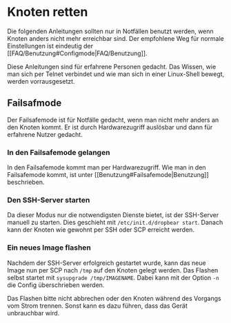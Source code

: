 # Knoten retten
Die folgenden Anleitungen sollten nur in Notfällen benutzt werden, wenn Knoten anders nicht mehr erreichbar sind.
Der empfohlene Weg für normale Einstellungen ist eindeutig der [[FAQ/Benutzung#Configmode|FAQ/Benutzung]].

Diese Anleitungen sind für erfahrene Personen gedacht.
Das Wissen, wie man sich per Telnet verbindet und wie man sich in einer Linux-Shell bewegt, werden vorrausgesetzt.

## Failsafmode
Der Failsafemode ist für Notfälle gedacht, wenn man nicht mehr anders an den Knoten kommt.
Er ist durch Hardwarezugriff auslösbar und dann für erfahrene Nutzer gedacht.

### In den Failsafemode gelangen
In den Failsafemode kommt man per Hardwarezugriff.
Wie man in den Failsafemode kommt, ist unter [[Benutzung#Failsafemode|Benutzung]] beschrieben. 

### Den SSH-Server starten
Da dieser Modus nur die notwendigsten Dienste bietet, ist der SSH-Server manuell zu starten.
Dies geschieht mit `/etc/init.d/dropbear start`.
Danach kann der Knoten wie gewohnt per SSH oder SCP erreicht werden.

### Ein neues Image flashen
Nachdem der SSH-Server erfolgreich gestartet wurde, kann das neue Image nun per SCP nach `/tmp` auf den Knoten gelegt werden.
Das Flashen selbst startet mit `sysupgrade /tmp/IMAGENAME`.
Dabei kann mit der Option `-n` die Config überschrieben werden.

Das Flashen bitte nicht abbrechen oder den Knoten während des Vorgangs vom Strom trennen.
Sonst kann es dazu führen, dass das Gerät unbrauchbar wird.
